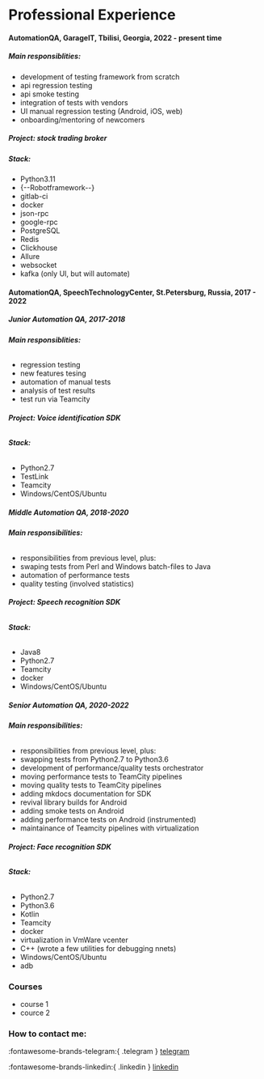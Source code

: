 [//]: # (---)
[//]: # (hide:)
[//]: # (  - navigation)
[//]: # (  - toc)
[//]: # (---)
Professional Experience
=======================

#### **AutomationQA, GarageIT, Tbilisi, Georgia, 2022 - present time**
##### **Main responsiblities:**

- development of testing framework from scratch
- api regression testing
- api smoke testing
- integration of tests with vendors
- UI manual regression testing (Android, iOS, web)
- onboarding/mentoring of newcomers

##### **Project: stock trading broker**
##### **Stack:**

- Python3.11
- {--Robotframework--}
- gitlab-ci
- docker
- json-rpc
- google-rpc
- PostgreSQL
- Redis
- Clickhouse
- Allure
- websocket
- kafka (only UI, but will automate)

#### **AutomationQA, SpeechTechnologyCenter, St.Petersburg, Russia, 2017 - 2022**
##### **Junior Automation QA, 2017-2018**
###### **Main responsiblities:**

- regression testing
- new features tesing
- automation of manual tests
- analysis of test results
- test run via Teamcity

###### **Project: Voice identification SDK**
###### **Stack:**

- Python2.7
- TestLink
- Teamcity
- Windows/CentOS/Ubuntu
##### **Middle Automation QA, 2018-2020**
###### **Main responsibilities:**

- responsibilities from previous level, plus:
- swaping tests from Perl and Windows batch-files to Java
- automation of performance tests
- quality testing (involved statistics)

###### **Project: Speech recognition SDK**
###### **Stack:**

- Java8
- Python2.7
- Teamcity
- docker
- Windows/CentOS/Ubuntu
##### **Senior Automation QA, 2020-2022**
###### **Main responsibilities:**

- responsibilities from previous level, plus:
- swapping tests from Python2.7 to Python3.6
- development of performance/quality tests orchestrator
- moving performance tests to TeamCity pipelines
- moving quality tests to TeamCity pipelines
- adding mkdocs documentation for SDK
- revival library builds for Android
- adding smoke tests on Android
- adding performance tests on Android (instrumented)
- maintainance of Teamcity pipelines with virtualization

###### **Project: Face recognition SDK**
###### **Stack:**

- Python2.7
- Python3.6
- Kotlin
- Teamcity
- docker
- virtualization in VmWare vcenter
- C++ (wrote a few utilities for debugging nnets)
- Windows/CentOS/Ubuntu
- adb

### Courses
- course 1
- cource 2

### How to contact me:

:fontawesome-brands-telegram:{ .telegram } [telegram](t.me/kohodono)

:fontawesome-brands-linkedin:{ .linkedin } [linkedin](https://www.linkedin.com/in/sergey-andreev-988611164/)
